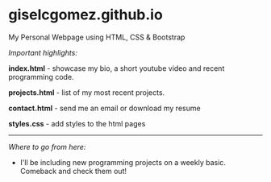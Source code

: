 
# giselcgomez.github.io
My Personal Webpage using HTML, CSS & Bootstrap


*Important highlights:*

**index.html** - showcase my bio, a short youtube video and recent programming code.

**projects.html** - list of my most recent projects.

**contact.html** - send me an email or download my resume

**styles.css** - add styles to the html pages


---
*Where to go from here:*

- I'll be including new programming projects on a weekly basic. Comeback and check them out!
